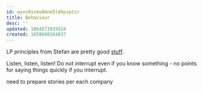 ```yaml
---
id: wyxv9icmv8mne5ldhpvptzr
title: Behaviour
desc: ''
updated: 1664571929324
created: 1658698164037
---
```

LP principles from Stefan are pretty good [stuff](https://github.com/ngocuong0105/dendron-wiki/blob/main/vault/assets/docs/%5BFAANG%5D%20Leadership%20Principles%20-%20for%20gangha.pdf).

Listen, listen, listen! Do not interrupt even if you know something - no points for saying things quickly if you interrupt.

need to prepare stories per each company